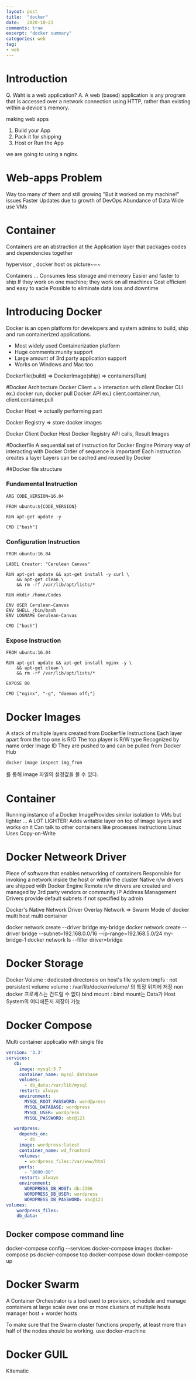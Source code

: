 ```yaml
---
layout: post
title:  "docker"
date:   2020-10-23
comments: true
excerpt: "docker summary"
categories: web
tag:
- web
---
```

# Introduction
Q. Waht is a web application?
A. A web (based) application is any program that is accessed over a network connection using HTTP, rather than existing within a device's memory.

making web apps
1. Build your App
2. Pack it for shipping
3. Host or Run the App

we are going to using a nginx.

# Web-apps Problem
Way too many of them and still growing
"But it worked on my machine!" issues
Faster Updates due to growth of DevOps
Abundance of Data
Wide use VMs

# Container
Containers are an abstraction at the Application layer that packages codes and dependencies together

hypervisor , docker host os picture~~~

Containers ...
Consumes less storage and memeory
Easier and faster to ship
If they work on one machine; they work on all machines
Cost efficient and easy to sacle
Possible to eliminate data loss and downtime

# Introducing Docker
Docker is an open platform for developers and system admins to build, ship and run containerized applications.

- Most widely used Containerization platform
- Huge comments:munity support
- Large amount of 3rd party application support
- Works on Windows and Mac too

Dockerfile(build) => DockerImage(ship) => containers(Run)

#Docker Architecture
Docker Client = > interaction with client
Docker CLI ex.) docker run, docker pull
Docker API ex.) client.container.run, client.container.pull

Docker Host => actually performing part

Docker Registry => store docker images 

Docker Client         Docker Host        Docker Registry
         API calls, Result         Images

#Dockerfile
A sequential set of instruction for Docker Engine
Primary way of interacting with Docker
Order of sequence is important!
Each instruction creates a layer
Layers can be cached and reused by Docker

##Docker file structure
### Fundamental Instruction

```
ARG CODE_VERSION=16.04

FROM ubuntu:${CODE_VERSION}

RUN apt-get update -y

CMD ["bash"]
```

### Configuration Instruction

```
FROM ubuntu:16.04

LABEL Creator: "Cerulean Canvas"

RUN apt-get update && apt-get install -y curl \
    && apt-get clean \
    && rm -rf /var/lib/apt/lists/*

RUN mkdir /home/Codes

ENV USER Cerulean-Canvas
ENV SHELL /bin/bash
ENV LOGNAME Cerulean-Canvas

CMD ["bash"]
```

### Expose Instruction

```
FROM ubuntu:16.04

RUN apt-get update && apt-get install nginx -y \
    && apt-get clean \
    && rm -rf /var/lib/apt/lists/*

EXPOSE 80

CMD ["nginx", "-g", "daemon off;"]

```

# Docker Images
A stack of multiple layers created from Dockerfile Instructions
Each layer apart from the top one is R/O
The top player is R/W type
Recognized by name order Image ID
They are pushed to and can be pulled from Docker Hub

```
docker image inspect img_from
```
를 통해 image 파일의 설정값을 볼 수 있다.


# Container

Running instance of a Docker ImageProvides similar isolation to VMs but lighter ... A LOT LIGHTER!
Adds writable layer on top of image layers and works on it
Can talk to other containers like processes instructions Linux
Uses Copy-on-Write

# Docker Netweork Driver
Piece of software that enables networking of containers
Responsible for invoking a network inside the host or within the cluster
Native n/w drivers are shipped with Docker Engine
Remote n/w drivers are created and managed by 3rd party vendors or community
IP Address Management Drivers provide default subnets if not specified by admin

Docker's Native Network Driver
Overlay Network => Swarm Mode of docker multi host multi container

docker network create --driver bridge my-bridge
docker network create --driver bridge --subnet=192.168.0.0/16 --ip-range=192.168.5.0/24 my-bridge-1
docker network ls --filter driver=bridge

# Docker Storage
Docker Volume : dedicated directoreis on host's file system
tmpfs : not persistent volume
volume : /var/lib/docker/volume/ 의 특정 위치에 저장 non docker 프로세스는 건드릴 수 없다
bind mount : bind mount는 Data가 Host System의 어디에든지 저장이 가능

# Docker Compose
Multi container applicatio with single file

``` YAML
version: '3.3'
services:
   db:
     image: mysql:5.7
     container_name: mysql_database
     volumes:
       - db_data:/var/lib/mysql
     restart: always
     environment:
       MYSQL_ROOT_PASSWORD: word@press
       MYSQL_DATABASE: wordpress
       MYSQL_USER: wordpress
       MYSQL_PASSWORD: abc@123

   wordpress:
     depends_on:
       - db
     image: wordpress:latest
     container_name: wd_frontend
     volumes:
       - wordpress_files:/var/www/html
     ports:
       - "8000:80"
     restart: always
     environment:
       WORDPRESS_DB_HOST: db:3306
       WORDPRESS_DB_USER: wordpress
       WORDPRESS_DB_PASSWORD: abc@123
volumes:
    wordpress_files:
    db_data:
```

## Docker compose command line
docker-compose config --services
docker-compose images
docker-compose ps
docker-compose top
docker-compose down
docker-compose up

# Docker Swarm
A Container Orchestrator is a tool used to provision, schedule and manage containers at large scale over one or more clusters of multiple hosts
manager host + worder hosts

To make sure that the Swarm cluster functions properly, at least more than half of the nodes should be working.
use docker-machine
# Docker  GUIL
Kitematic
